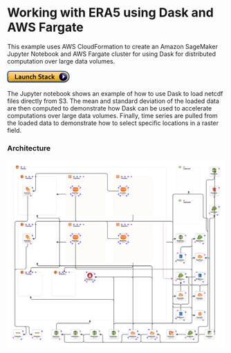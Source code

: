 Working with ERA5 using Dask and AWS Fargate
============================================

This example uses AWS CloudFormation to create an Amazon SageMaker Jupyter Notebook and AWS Fargate cluster for using Dask for distributed computation over large data volumes.

[![cloudformation-launch-stack](cloudformation/cloudformation-launch-stack.png)](https://console.aws.amazon.com/cloudformation/home?region=us-east-1#/stacks/new?stackName=era5&templateURL=hhttps://s3.amazonaws.com/docs.opendata.aws/cloudformation/era5-fargate.yaml)

The Jupyter notebook shows an example of how to use Dask to load netcdf files directly from S3. The mean and standard deviation of the loaded data are then computed to demonstrate how Dask can be used to accelerate computations over large data volumes. Finally, time series are pulled from the loaded data to demonstrate how to select specific locations in a raster field.


### Architecture

![architecture](cloudformation/architecture.png)
